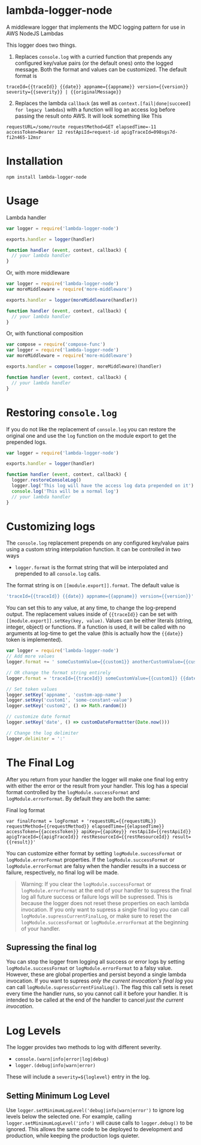 # lambda-logger-node

A middleware logger that implements the MDC logging pattern for use in AWS NodeJS Lambdas

This logger does two things.

1. Replaces `console.log` with a curried function that prepends any configured key/value pairs (or the default ones) onto the logged message. Both the format and values can be customized. The default format is
```
traceId={{traceId}} {{date}} appname={{appname}} version={{version}} severity={{severity}} | {{originalMessage}}
```

2. Replaces the lambda `callback` (as well as `context.[fail|done|succeed] for legacy lambdas`) with a function will log an access log before passing the result onto AWS. It will look something like This
```
requestURL=/some/route requestMethod=GET elapsedTime=-11 accessToken=Bearer 12 restApiId=request-id apigTraceId=098sgs7d-fi2n465-12msr
```

# Installation

```
npm install lambda-logger-node
```

# Usage

Lambda handler

```javascript
var logger = require('lambda-logger-node')

exports.handler = logger(handler)

function handler (event, context, callback) {
  // your lambda handler
}

```

Or, with more middleware

```javascript
var logger = require('lambda-logger-node')
var moreMiddleware = require('more-middleware')

exports.handler = logger(moreMiddleware(handler))

function handler (event, context, callback) {
  // your lambda handler
}
```

Or, with functional composition

```javascript
var compose = require('compose-func')
var logger = require('lambda-logger-node')
var moreMiddleware = require('more-middleware')

exports.handler = compose(logger, moreMiddleware)(handler)

function handler (event, context, callback) {
  // your lambda handler
}
```

# Restoring `console.log`

If you do not like the replacement of `console.log` you can restore the original one and use the `log` function on the module export to get the prepended logs.

```javascript
var logger = require('lambda-logger-node')

exports.handler = logger(handler)

function handler (event, context, callback) {
  logger.restoreConsoleLog()
  logger.log('This log will have the access log data prepended on it')
  console.log('This will be a normal log')
  // your lambda handler
}
```

# Customizing logs

The `console.log` replacement prepends on any configured key/value pairs using a custom string interpolation function. It can be controlled in two ways

* `logger.format` is the format string that will be interpolated and prepended to all `console.log` calls.


 The format string is on `[[module.export]].format`. The default value is

```javascript
'traceId={{traceId}} {{date}} appname={{appname}} version={{version}}'
```

You can set this to any value, at any time, to change the log-prepend output. The replacement values inside of `{{traceId}}` can be set with `[[module.export]].setKey(key, value)`. Values can be either literals (string, integer, object) or functions. If a function is used, it will be called with no arguments at log-time to get the value (this is actually how the `{{date}}` token is implemented).

```javascript
var logger = require('lambda-logger-node')
// Add more values
logger.format += ' someCustomValue={{custom1}} anotherCustomValue={{custom2}}'

// OR change the format string entirely
logger.format = 'traceId={{traceId}} someCustomValue={{custom1}} {{date}} appname={{appname}}'

// Set token values
logger.setKey('appname', 'custom-app-name')
logger.setKey('custom1', 'some-constant-value')
logger.setKey('custom2', () => Math.random())

// customize date format
logger.setKey('date', () => customDateFormattter(Date.now()))

// Change the log delimiter
logger.delimiter = ':'
```


# The Final Log

After you return from your handler the logger will make one final log entry with either the error or the result from your handler. This log has a special format controlled by the `logModule.successFormat` and `logModule.errorFormat`. By default they are both the same:

Final log format

```
var finalFormat = logFormat + 'requestURL={{requestURL}} requestMethod={{requestMethod}} elapsedTime={{elapsedTime}} accessToken={{accessToken}} apiKey={{apiKey}} restApiId={{restApiId}} apigTraceId={{apigTraceId}} restResourceId={{restResourceId}} result={{result}}'
```

You can customize either format by setting `logModule.successFormat` or `logModule.errorFormat` properties. If the `logModule.successFormat` or `logModule.errorFormat` are falsy when the handler results in a success or failure, respectively, no final log will be made.

> Warning: If you clear the `logModule.successFormat` or `logModule.errorFormat` at the end of your handler to supress the final log all future success or failure logs will be supressed. This is because the logger does not reset these properties on each lambda invocation. If you only want to supress a single final log you can call `logModule.supressCurrentFinalLog`, or make sure to reset the `logModule.successFormat` or `logModule.errorFormat` at the beginning of your handler.

## Supressing the final log

You can stop the logger from logging all success or error logs by setting `logModule.successFormat` or `logModule.errorFormat` to a falsy value. However, these are global properties and persist beyond a single lambda invocation. If you want to supress *only the current invocation's final log* you can call `logModule.supressCurrentFinalLog()`. The flag this call sets is reset every time the handler runs, so you cannot call it before your handler. It is intended to be called at the end of the handler to cancel *just the current invocation*.

# Log Levels

The logger provides two methods to log with different severity.

* `console.(warn|info|error|log|debug)`
* `logger.(debug|info|warn|error)`

These will include a `severity=${loglevel}` entry in the log. 

## Setting Minimum Log Level

Use `logger.setMinimumLogLevel('debug|info|warn|error')` to ignore log levels below the selected one. For example, calling `logger.setMinimumLogLevel('info')` will cause calls to `logger.debug()` to be ignored. This allows the same code to be deployed to development and production, while keeping the production logs quieter.